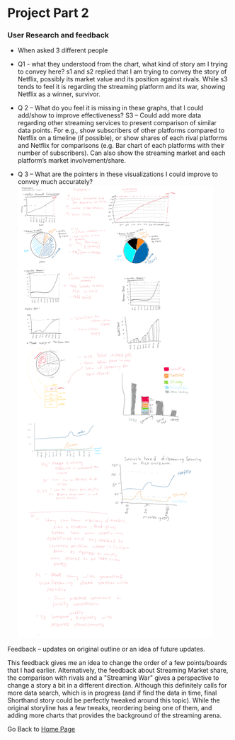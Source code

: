 # Project Part 2

### User Research and feedback

- When asked 3 different people 
- Q1 - what they understood from the chart, what kind of story am I trying to convey here? s1 and s2 replied that I am trying to convey the story of Netflix, possibly its market value and its position against rivals. While s3 tends to feel it is regarding the streaming platform and its war, showing Netflix as a winner, survivor. 
- Q 2 – What do you feel it is missing in these graphs, that I could add/show to improve effectiveness?
	S3 – Could add more data regarding other streaming services to present comparison of similar data points. For e.g., show subscribers of other platforms compared to Netflix on a timeline (if possible), or show shares of each rival platforms and Netflix for comparisons (e.g. Bar chart of each platforms with their number of subscribers). Can also show the streaming market and each platform’s market involvement/share.

- Q 3 – What are the pointers in these visualizations I could improve to convey much accurately?
![FeedbackOneNote](/feedbacks.png)




Feedback – updates on original outline or an idea of future updates.

This feedback gives me an idea to change the order of a few points/boards that I had earlier. Alternatively, the feedback about Streaming Market share, the comparison with rivals and a "Streaming War" gives a perspective to change a story a bit in a different direction. Although this definitely calls for more data search, which is in progress (and if find the data in time, final Shorthand story could be perfectly tweaked around this topic). While the original storyline has a few tweaks, reordering being one of them, and adding more charts that provides the background of the streaming arena. 







Go Back to [Home Page](/README.md)
